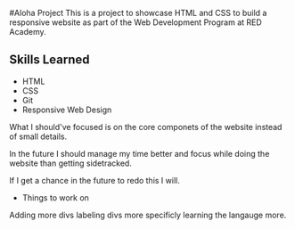 #Aloha Project
This is a project to showcase HTML and CSS to build a responsive website as part of the Web Development Program at RED Academy. 

## Skills Learned
- HTML
- CSS
- Git
- Responsive Web Design



What I should've focused is on the core componets of the website instead of small details. 

In the future I should manage my time better and focus while doing the website than getting sidetracked. 

If I get a chance in the future to redo this I will.

- Things to work on

Adding more divs
labeling divs more specificly
learning the langauge more.